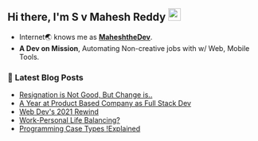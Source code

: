 
## Hi there, I'm S v Mahesh Reddy <img src="https://media.giphy.com/media/hvRJCLFzcasrR4ia7z/giphy.gif" width="25px">

* Internet🌏 knows me as [**MaheshtheDev**](https://www.google.com/search?q=maheshthedev). 
* **A Dev on Mission**, Automating Non-creative jobs with w/ Web, Mobile Tools.

### 📕 **Latest Blog Posts**
<!-- BLOG-POST-LIST:START -->
- [Resignation is Not Good, But Change is..](https://blog.maheshthedev.me/resignation-is-not-good-but-change-is)
- [A Year at Product Based Company as Full Stack Dev](https://blog.maheshthedev.me/year-fullstackdev-keka)
- [Web Dev&#39;s 2021 Rewind](https://blog.maheshthedev.me/web-devs-2021-rewind)
- [Work-Personal Life Balancing?](https://blog.maheshthedev.me/work-personal-life-balancing)
- [Programming Case Types !Explained](https://blog.maheshthedev.me/programming-case-types-explained)
<!-- BLOG-POST-LIST:END -->
